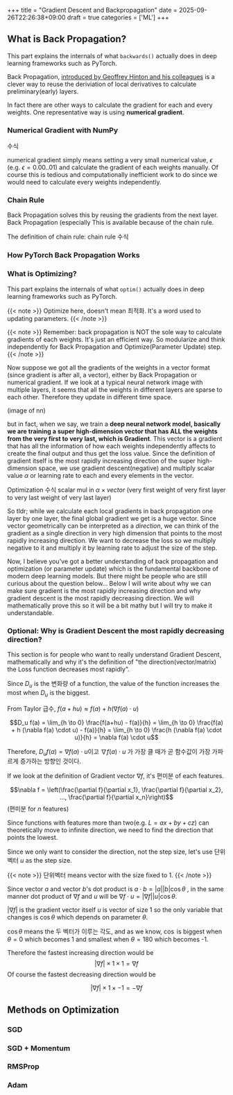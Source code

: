 +++
title = "Gradient Descent and Backpropagation"
date = 2025-09-26T22:26:38+09:00
draft = true
categories = ['ML']
+++

## What is Back Propagation?

This part explains the internals of what `backwards()` actually does in deep learning frameworks such as PyTorch.

Back Propagation, [introduced by Geoffrey Hinton and his colleagues](https://www.iro.umontreal.ca/~vincentp/ift3395/lectures/backprop_old.pdf) is a clever way to reuse the deriviation of local derivatives to calculate preliminary(early) layers.

In fact there are other ways to calculate the gradient for each and every weights. One representative way is using **numerical gradient**.


### Numerical Gradient with NumPy

수식

numerical gradient simply means setting a very small numerical value, $\epsilon$ (e.g. $\epsilon = 0.00..01$) and calculate the gradient of each weights manually. Of course this is tedious and computationally inefficient work to do since we would need to calculate every weights independently.

### Chain Rule

Back Propagation solves this by reusing the gradients from the next layer. 
Back Propagation (especially This is available because of the chain rule.

The definition of chain rule:
chain rule 수식


### How PyTorch Back Propagation Works


### What is Optimizing?

This part explains the internals of what `optim()` actually does in deep learning frameworks such as PyTorch.

{{< note >}}
Optimize here, doesn't mean 최적화. It's a word used to updating parameters.
{{< /note >}}


{{< note >}}
Remember: back propagation is NOT the sole way to calculate gradients of each weights. It's just an efficient way. So modularize and think independently for Back Propagation and Optimize(Parameter Update) step.
{{< /note >}}

Now suppose we got all the gradients of the weights in a vector format (since gradient is after all, a vector), either by Back Propagation or numerical gradient. If we look at a typical neural network image with multiple layers, it seems that all the weights in different layers are sparse to each other. Therefore they update in different time space.

(image of nn)

but in fact, when we say, we train a **deep neural network model, basically we are training a super high-dimension vector that has ALL the weights from the very first to very last, which is Gradient**. This vector is a gradient that has all the information of how each weights independently affects to create the final output and thus get the loss value. Since the definition of gradient itself is the most rapidly increasing direction of the super high-dimension space, we use gradient descent(negative) and multiply scalar value $\alpha$ or learning rate to each and every elements in the vector.

Optimization 수식
scalar mul in $\alpha \times vector$ (very first weight of very first layer to very last weight of very last layer)

So tldr; while we calculate each local gradients in back propagation one layer by one layer, the final global gradient we get is a huge vector. Since vector geometrically can be interpreted as a _direction_, we can think of the gradient as a single direction in very high dimension that points to the most rapidly increasing direction. We want to decrease the loss so we multiply negative to it and multiply it by learning rate to adjust the size of the step.

Now, I believe you've got a better understanding of back propagation and optimization (or parameter update) which is the fundamental backbone of modern deep learning models. But there might be people who are still curious about the question below... Below I will write about why we can make sure gradient is the most rapidly increasing direction and why gradient descent is the most rapidly decreasing direction. We will mathematically prove this so it will be a bit mathy but I will try to make it understandable.

### Optional: Why is Gradient Descent the most rapidly decreasing direction?

This section is for people who want to really understand Gradient Descent, mathematically and why it's the definition of "the direction(vector/matrix) the Loss function decreases most rapidly".


Since $D_u$ is the 변화량 of a function, the value of the function increases the most when $D_u$ is the biggest.

From Taylor 급수, $f(a+hu) \approx f(a) + h (\nabla f(a) \cdot u)$ 

$$D_u f(a) = \lim_{h \to 0} \frac{f(a+hu) - f(a)}{h} = \lim_{h \to 0} \frac{f(a) + h (\nabla f(a) \cdot u) - f(a)}{h} = \lim_{h \to 0} \frac{h (\nabla f(a) \cdot u)}{h} = \nabla f(a) \cdot u$$

Therefore, $D_u f(a) = \nabla f(a) \cdot u$이고 $\nabla f(a) \cdot u$ 가 가장 클 때가 곧 함수값이 가장 가파르게 증가하는 방향인 것이다.


If we look at the definition of Gradient vector $\nabla f$, it's 편미분 of each features.

$$\nabla f = \left(\frac{\partial f}{\partial x_1}, \frac{\partial f}{\partial x_2}, ..., \frac{\partial f}{\partial x_n}\right)$$
(편미분 for $n$ features)

Since functions with features more than two(e.g. $L = ax + by + cz$) can theoretically move to infinite direction, we need to find the direction that points the lowest.

Since we only want to consider the direction, not the step size, let's use 단위벡터 $u$ as the step size.

{{< note >}}
단위벡터 means vector with the size fixed to 1.
{{< /note >}}

Since vector $a$ and vector $b$'s dot product is $a \cdot b = |a||b| \cos \theta$ , 
in the same manner dot product of $\nabla f$ and $u$ will be $\nabla f \cdot u = |\nabla f||u| \cos \theta$.

$|\nabla f|$ is the gradient vector itself
$u$ is vector of size 1
so the only variable that changes is $\cos \theta$ which depends on parameter $\theta$.


$\cos \theta$ means the 두 벡터가 이루는 각도, and as we know, $\cos$ is biggest when $\theta = 0$ which becomes 1 and smallest when $\theta=180$ which becomes -1.

Therefore the fastest increasing direction would be
$$|\nabla f| \times 1 \times 1 = \nabla f$$ Of course the fastest decreasing direction would be 

$$|\nabla f| \times 1 \times -1 = -\nabla f$$

## Methods on Optimization

### SGD

### SGD + Momentum

### RMSProp

### Adam

